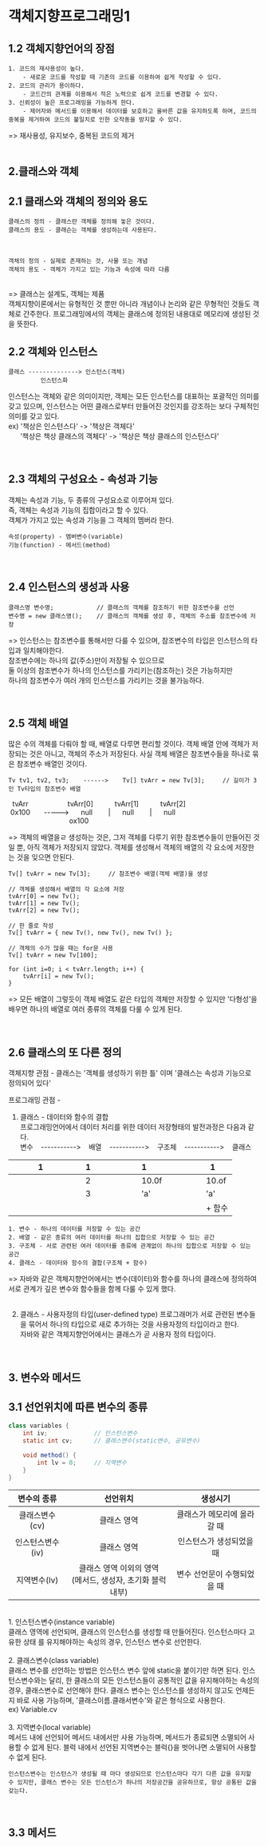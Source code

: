 # 객체지향프로그래밍1

## 1.2 객체지향언어의 장점

    1. 코드의 재사용성이 높다.
        - 새로운 코드를 작성할 때 기존의 코드를 이용하여 쉽게 작성할 수 있다.
    2. 코드의 관리가 용이하다.
        - 코드간의 관계를 이용해서 적은 노력으로 쉽게 코드를 변경할 수 있다.
    3. 신뢰성이 높은 프로그래밍을 가능하게 한다.
        - 제어자와 메서드를 이용해서 데이터를 보호하고 올바른 값을 유지하도록 하며, 코드의 중복을 제거하여 코드의 불일치로 인한 오작동을 방지할 수 있다.

=> 재사용성, 유지보수, 중복된 코드의 제거   
<br>

## 2.클래스와 객체

## 2.1 클래스와 객체의 정의와 용도

    클래스의 정의 - 클래스란 객체를 정의해 놓은 것이다.
    클래스의 용도 - 클래슨는 객체를 생성하는데 사용된다. 
<br>

    객체의 정의 - 실제로 존재하는 것, 사물 또는 개념
    객체의 용도 - 객체가 가지고 있는 기능과 속성에 따라 다름
<br>
=> 클래스는 설계도, 객체는 제품<br>
객체지향이론에서는 유형적인 것 뿐만 아니라 개념이나 논리와 같은 무형적인 것들도 객체로 간주한다. 프로그래밍에서의 객체는 클래스에 정의된 내용대로 메모리에 생성된 것을 뜻한다.

<br>

## 2.2 객체와 인스턴스

    클래스 --------------> 인스턴스(객체)
             인스턴스화

인스턴스는 객체와 같은 의미이지만, 객체는 모든 인스턴스를 대표하는 포괄적인 의미를 갖고 있으며, 인스턴스는 어떤 클래스로부터 만들어진 것인지를 강조하는 보다 구체적인 의미를 갖고 있다.   
ex) '책상은 인스턴스다' -> '책상은 객체다'   
&nbsp;&nbsp;&nbsp;&nbsp;&nbsp; '책상은 책상 클래스의 객체다' -> '책상은 책상 클래스의 인스턴스다'

<br>

## 2.3 객체의 구성요소 - 속성과 기능
객체는 속성과 기능, 두 종류의 구성요소로 이루어져 있다.   
즉, 객체는 속성과 기능의 집합이라고 할 수 있다.   
객체가 가지고 있는 속성과 기능을 그 객체의 멤버라 한다.

    속성(property) - 멤버변수(variable)
    기능(function) - 메서드(method)

<br>

## 2.4 인스턴스의 생성과 사용

    클래스명 변수명;            // 클래스의 객체를 참조하기 위한 참조변수를 선언   
    변수명 = new 클래스명();    // 클래스의 객체를 생성 후, 객체의 주소를 참조변수에 저장

=> 인스턴스는 참조변수를 통해서만 다룰 수 있으며, 참조변수의 타입은 인스턴스의 타입과 일치해야한다.   
참조변수에는 하나의 값(주소)만이 저장될 수 있으므로   
둘 이상의 참조변수가 하나의 인스턴스를 가리키는(참조하는) 것은 가능하지만   
하나의 참조변수가 여러 개의 인스턴스를 가리키는 것을 불가능하다.

<br>

## 2.5 객체 배열
많은 수의 객체를 다뤄야 할 때, 배열로 다루면 편리할 것이다. 객체 배열 안에 객체가 저장되는 것은 아니고, 객체의 주소가 저장된다. 사실 객체 배열은 참조변수들을 하나로 묶은 참조변수 배열인 것이다.   

    Tv tv1, tv2, tv3;    ------>    Tv[] tvArr = new Tv[3];     // 길이가 3인 Tv타입의 참조변수 배열

&nbsp;&nbsp;tvArr&nbsp;&nbsp;&nbsp;&nbsp;&nbsp;&nbsp;&nbsp;&nbsp;&nbsp;&nbsp;&nbsp;&nbsp;&nbsp;&nbsp;&nbsp;&nbsp;&nbsp;&nbsp;&nbsp;&nbsp;tvArr[0]&nbsp;&nbsp;&nbsp;&nbsp;&nbsp;&nbsp;&nbsp;&nbsp;&nbsp;&nbsp;&nbsp;tvArr[1]&nbsp;&nbsp;&nbsp;&nbsp;&nbsp;&nbsp;&nbsp;&nbsp;&nbsp;&nbsp;&nbsp;tvArr[2]   
&nbsp;0x100&nbsp;&nbsp;&nbsp;&nbsp;&nbsp;&nbsp;&nbsp;----->&nbsp;&nbsp;&nbsp;&nbsp;&nbsp;&nbsp;null&nbsp;&nbsp;&nbsp;&nbsp;&nbsp;&nbsp;&nbsp;&nbsp;|&nbsp;&nbsp;&nbsp;&nbsp;&nbsp;&nbsp;null&nbsp;&nbsp;&nbsp;&nbsp;&nbsp;&nbsp;&nbsp;&nbsp;|&nbsp;&nbsp;&nbsp;&nbsp;&nbsp;&nbsp;null   
&nbsp;&nbsp;&nbsp;&nbsp;&nbsp;&nbsp;&nbsp;&nbsp;&nbsp;&nbsp;&nbsp;&nbsp;&nbsp;&nbsp;&nbsp;&nbsp;&nbsp;&nbsp;&nbsp;&nbsp;&nbsp;&nbsp;&nbsp;&nbsp;&nbsp;&nbsp;&nbsp;&nbsp;&nbsp;&nbsp;&nbsp;ox100   

=> 객체의 배열을ㄹ 생성하는 것은, 그저 객체를 다루기 위한 참조변수들이 만들어진 것일 뿐, 아직 객체가 저장되지 않았다. 객체를 생성해서 객체의 배열의 각 요소에 저장한는 것을 잊으면 안된다.   

    Tv[] tvArr = new Tv[3];     // 참조변수 배열(객체 배열)을 생성

    // 객체를 생성해서 배열의 각 요소에 저장
    tvArr[0] = new Tv();
    tvArr[1] = new Tv();
    tvArr[2] = new Tv();

    // 한 줄로 작성
    Tv[] tvArr = { new Tv(), new Tv(), new Tv() };

    // 객체의 수가 많을 때는 for문 사용
    Tv[] tvArr = new Tv[100];

    for (int i=0; i < tvArr.length; i++) {
        tvArr[i] = new Tv();
    }
=> 모든 배열이 그렇듯이 객체 배열도 같은 타입의 객체만 저장할 수 있지만 '다형성'을 배우면 하나의 배열로 여러 종류의 객체를 다룰 수 있게 된다.

<br>

## 2.6 클래스의 또 다른 정의
객체지향 관점 - 클래스는 '객체를 생성하기 위한 틀' 이며 '클래스는 속성과 기능으로 정의되어 있다'   

프로그래밍 관점 -
1. 클래스 - 데이터와 함수의 결합   
프로그래밍언어에서 데이터 처리를 위한 데이터 저장형태의 발전과정은 다음과 같다.   
변수&nbsp;&nbsp;&nbsp;&nbsp;----------->&nbsp;&nbsp;&nbsp;&nbsp;배열&nbsp;&nbsp;&nbsp;&nbsp;----------->&nbsp;&nbsp;&nbsp;&nbsp;구조체&nbsp;&nbsp;&nbsp;&nbsp;----------->&nbsp;&nbsp;&nbsp;&nbsp;클래스   

&nbsp;&nbsp;&nbsp;&nbsp;&nbsp;&nbsp;&nbsp;&nbsp;&nbsp;&nbsp;&nbsp;&nbsp;1&nbsp;&nbsp;&nbsp;&nbsp;&nbsp;&nbsp;&nbsp;&nbsp;&nbsp;&nbsp;&nbsp;&nbsp;&nbsp;&nbsp;&nbsp;&nbsp; | 1&nbsp;&nbsp;&nbsp;&nbsp;&nbsp;&nbsp;&nbsp;&nbsp;&nbsp;&nbsp;&nbsp;&nbsp;&nbsp;&nbsp;&nbsp;&nbsp;&nbsp;&nbsp;&nbsp;&nbsp; | 1&nbsp;&nbsp;&nbsp;&nbsp;&nbsp;&nbsp;&nbsp;&nbsp;&nbsp;&nbsp;&nbsp;&nbsp;&nbsp;&nbsp;&nbsp;&nbsp;&nbsp;&nbsp;&nbsp;&nbsp;&nbsp;&nbsp;&nbsp;&nbsp; | 1&nbsp;&nbsp;&nbsp;&nbsp;   
---------- | ---------- | ---------- | ----------   
&nbsp; | 2 | 10.0f | 10.of   
&nbsp; | 3 | 'a' | 'a'
&nbsp; | | | + 함수   
    1. 변수 - 하나의 데이터를 저장할 수 있는 공간
    2. 배열 - 같은 종류의 여러 데이터를 하나의 집합으로 저장할 수 있는 공간
    3. 구조체 - 서로 관련된 여러 데이터를 종류에 관계없이 하나의 집합으로 저장할 수 있는 공간
    4. 클래스 - 데이터와 함수의 결합(구조체 + 함수)
=> 자바와 같은 객체지향언어에서는 변수(데이터)와 함수를 하나의 클래스에 정의하여 서로 관계가 깊은 변수와 함수들을 함께 다룰 수 있게 했다.   
<br>

2. 클래스 - 사용자정의 타입(user-defined type)
프로그래머가 서로 관련된 변수들을 묶어서 하나의 타입으로 새로 추가하는 것을 사용자정의 타입이라고 한다.   
자바와 같은 객체지향언어에서는 클래스가 곧 사용자 정의 타입이다.

<br>

## 3. 변수와 메서드
## 3.1 선언위치에 따른 변수의 종류

``` java
class variables {
    int iv;             // 인스턴스변수
    static int cv;      // 클래스변수(static변수, 공유변수)

    void method() {
        int lv = 0;     // 지역변수
    }
}
```
변수의 종류 | 선언위치 | 생성시기 
:---:|:---:|:---:|
클래스변수(cv) | 클래스 영역 | 클래스가 메모리에 올라갈 때
인스턴스변수(iv) | 클래스 영역 | 인스턴스가 생성되었을 때
지역변수(lv) | 클래스 영역 이외의 영역<br>(메서드, 생성자, 초기화 블럭 내부) | 변수 선언문이 수행되었을 때

<br>
1. 인스턴스변수(instance variable)<br>
클래스 영역에 선언되며, 클래스의 인스턴스를 생성할 때 만들어진다. 인스턴스마다 고유한 상태 를 유지해야하는 속성의 경우, 인스턴스 변수로 선언한다.
<br><br>
2. 클래스변수(class variable)<br>
클래스 변수를 선언하는 방법은 인스턴스 변수 앞에 static을 붙이기만 하면 된다. 인스턴스변수와는 달리, 한 클래스의 모든 인스턴스들이 공통적인 값을 유지해야하는 속성의 경우, 클래스변수로 선언해야 한다. 클래스 변수는 인스턴스를 생성하지 않고도 언제든지 바로 사용 가능하며, '클래스이름.클래서변수'와 같은 형식으로 사용한다.<br>
ex) Variable.cv
<br><br>
3. 지역변수(local variable)<br>
메서드 내에 선언되어 메서드 내에서만 사용 가능하며, 메서드가 종료되면 소멸되어 사용할 수 없게 된다. 블럭 내에서 선언된 지역변수는 블럭{}을 벗어나면 소멸되어 사용할 수 없게 된다.<br>

    인스턴스변수는 인스턴스가 생성될 때 마다 생성되므로 인스턴스마다 각기 다른 값을 유지할 수 있지만, 클래스 변수는 모든 인스턴스가 하나의 저장공간을 공유하므로, 항상 공통된 값을 갖는다.

<br>

## 3.3 메서드
